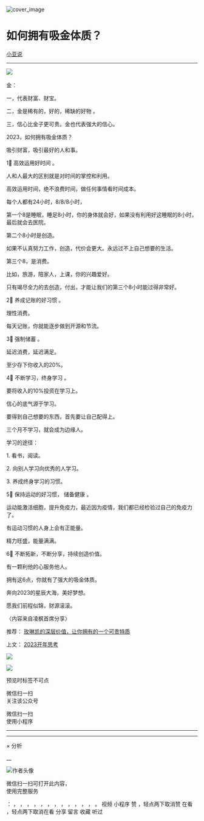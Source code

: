 ![cover_image](http://mmbiz.qpic.cn/mmbiz_jpg/A8SKDch4cJE2rsa33d52fcHDAtgLMXeD1FMddDqWyn1812H3mRP8pd1m0B961rLQricnVsKRpN84THE4LRX9wrQ/0?wx_fmt=jpeg)

#  如何拥有吸金体质？

[ 小亚说 ](javascript:void\(0\);)

__ _ _ _ _

  
![](https://mmbiz.qpic.cn/mmbiz_png/A8SKDch4cJE2rsa33d52fcHDAtgLMXeDqanE1Wa4f2RLhaEvXoPiblKjWMMxibhIFBGPpKdRkh8LqVNb0F20Mibww/640?wx_fmt=png)
​

  

  

金：

一，代表财富、财宝。

二，金是稀有的，好的，稀缺的好物  。  

三，信心比金子更可贵。金也代表强大的信心。  

  

2023，如何拥有吸金体质？

吸引财富，吸引最好的人和事。

  

1⃣️  高效运用好时间  。

  

人和人最大的区别就是对时间的掌控和利用。  

高效运用时间，绝不浪费时间，做任何事情看时间成本。

每个人都有24小时，8/8/8小时，

  

第一个8是睡眠，睡足8小时，你的身体就会好，如果没有利用好这睡眠的8小时，最后就会去医院。

  

第二个8小时是创造。

如果不认真努力工作，创造，代价会更大。永远过不上自己想要的生活。

  

第三个8，是消费。

比如，旅游，陪家人，上课，你的兴趣爱好。

  

只有竭尽全力的去创造，付出，才能让我们的第三个8小时能过得非常好。

  

2⃣️  养成记账的好习惯  。

  

理性消费。

每天记账，你就能逐步做到开源和节流。

  

3⃣️  强制储蓄  。

  

延迟消费，延迟满足。

至少存下你收入的20%。

  

4⃣️  不断学习，终身学习  。

  

要将收入的10%投资在学习上。

信心的底气源于学习。

要得到自己想要的东西，首先要让自己配得上。

三个月不学习，就会成为边缘人。

学习的途径：

1\. 看书，阅读。

2\. 向别人学习向优秀的人学习。

3\. 养成终身学习的习惯。

  

5⃣️  保持运动的好习惯，  储备健康  。

  

运动能激活细胞，提升免疫力，最近因为疫情，我们都已经检验过自己的免疫力了。

有运动习惯的人身上会有正能量。

精力旺盛，能量满满。

  

6⃣️  不断拓新，不断分享，持续创造价值。

  

有一颗利他的心服务他人。

  

拥有这6点，你就有了强大的吸金体质。

  

奔向2023的星辰大海，美好梦想。

愿我们前程似锦，财源滚滚。

  

〈内容来自凌枫首席分享〉

  

  

推荐： [ 玫琳凯的深层价值，让你拥有的一个可贵特质
](https://mp.weixin.qq.com/s?__biz=MzUxNDAwNTk0MQ==&mid=2247484802&idx=1&sn=2bfaab8bc168459c8e7b7e09ae6fcc3c&scene=21#wechat_redirect)  

上文： [ 2023开年思考
](https://mp.weixin.qq.com/s?__biz=MzUxNDAwNTk0MQ==&mid=2247484830&idx=1&sn=9caf34966552f03c565c548134f7aa30&scene=21#wechat_redirect)

![](https://mmbiz.qpic.cn/mmbiz_gif/b96CibCt70iaZ7Bia3Wm91cEuWhERXfCYjTia9tf7aMjVBNRETSa2NpGjCV6tyNvgCLos8LBgwEgxcwaIw8zdOsG7A/640?wx_fmt=gif)

![](https://mmbiz.qpic.cn/mmbiz_jpg/A8SKDch4cJEicCnqTxiatgGquhIicZ1wJ1Dth5YOOzoYV7U4N3HmiaO0vVAzjOpBVdtF0gnL632Fc7HqiaDmgveQDEw/640?wx_fmt=jpeg)

  

预览时标签不可点

微信扫一扫  
关注该公众号



微信扫一扫  
使用小程序

****



****



×  分析

__

![作者头像](http://mmbiz.qpic.cn/mmbiz_png/A8SKDch4cJE0KicTMyrVCx3VLqEgic5sJ1V5QeGZTibG9GLZlSCXSj5ByXNkib5PBrZVMkI41KKxgwE1K9gfypUeRg/0?wx_fmt=png)

微信扫一扫可打开此内容，  
使用完整服务

：  ，  ，  ，  ，  ，  ，  ，  ，  ，  ，  ，  ，  。  视频  小程序  赞  ，轻点两下取消赞  在看  ，轻点两下取消在看
分享  留言  收藏  听过

